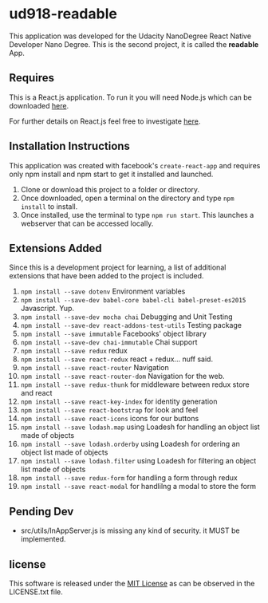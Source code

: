 # ud918-readable
This application was developed for the Udacity NanoDegree React Native Developer Nano Degree. This is the second project, it is called the **readable** App.

## Requires

This is a React.js application. To run it you will need Node.js which can be downloaded [here](https://nodejs.org/en/download/).

For further details on React.js feel free to investigate [here](https://reactjs.net/).

## Installation Instructions

This application was created with facebook's `create-react-app` and requires only npm install and npm start to get it installed and launched.

1. Clone or download this project to a folder or directory.
2. Once downloaded, open a terminal on the directory and type `npm install` to install.
3. Once installed, use the terminal to type `npm run start`. This launches a webserver that can be accessed locally.

## Extensions Added

Since this is a development project for learning, a list of additional extensions that have been added to the project is included.

1. `npm install --save dotenv` Environment variables
2. `npm install --save-dev babel-core babel-cli babel-preset-es2015` Javascript. Yup.
3. `npm install --save-dev mocha chai` Debugging and Unit Testing
4. `npm install --save-dev react-addons-test-utils` Testing package
5. `npm install --save immutable` Facebooks' object library
6. `npm install --save-dev chai-immutable` Chai support
7. `npm install --save redux` redux
8. `npm install --save react-redux` react + redux... nuff said.
9. `npm install --save react-router` Navigation
10. `npm install --save react-router-dom` Navigation for the web.
11. `npm install --save redux-thunk` for middleware between redux store and react
12. `npm install --save react-key-index` for identity generation
13. `npm install --save react-bootstrap` for look and feel
14. `npm install --save react-icons` icons for our buttons
15. `npm install --save lodash.map` using Loadesh for handling an object list made of objects
16. `npm install --save lodash.orderby` using Loadesh for ordering an object list made of objects
17. `npm install --save lodash.filter` using Loadesh for filtering an object list made of objects
18. `npm install --save redux-form` for handling a form through redux
19. `npm install --save react-modal` for handlilng a modal to store the form


## Pending Dev

* src/utils/InAppServer.js is missing any kind of security. it MUST be implemented.

## license

This software is released under the [MIT License](https://choosealicense.com/licenses/mit/) as can be observed in the LICENSE.txt file.
